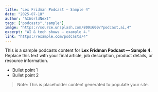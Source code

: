 ```yaml
---
title: "Lex Fridman Podcast — Sample 4"
date: "2025-07-18"
author: "AIWorldNext"
tags: ["podcasts","sample"]
image: "https://source.unsplash.com/800x600/?podcast,ai,4"
excerpt: "AI & tech shows — example 4."
link: "https://example.com/podcasts/4"
---
```


This is a sample podcasts content for **Lex Fridman Podcast — Sample 4**. Replace this text with your final article, job description, product details, or resource information.

- Bullet point 1
- Bullet point 2

> Note: This is placeholder content generated to populate your site.
